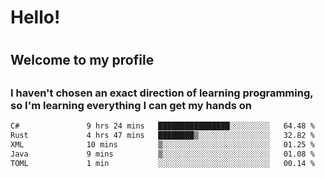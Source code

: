 
<h1>Hello!<h1>
<h2>Welcome to my profile<h2>
<h3>I haven't chosen an exact direction of learning programming, so I'm learning everything I can get my hands on</h3>

<!--START_SECTION:waka-->

```txt
C#               9 hrs 24 mins   ████████████████░░░░░░░░░   64.48 %
Rust             4 hrs 47 mins   ████████▒░░░░░░░░░░░░░░░░   32.82 %
XML              10 mins         ▒░░░░░░░░░░░░░░░░░░░░░░░░   01.25 %
Java             9 mins          ▒░░░░░░░░░░░░░░░░░░░░░░░░   01.08 %
TOML             1 min           ░░░░░░░░░░░░░░░░░░░░░░░░░   00.14 %
```

<!--END_SECTION:waka-->
